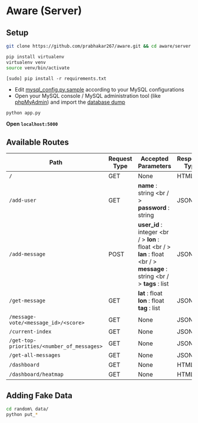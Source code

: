 # Aware (Server)
## Setup
```bash
git clone https://github.com/prabhakar267/aware.git && cd aware/server
```
```bash
pip install virtualenv
virtualenv venv
source venv/bin/activate
```
```
[sudo] pip install -r requirements.txt
```
+ Edit [mysql_config.py.sample](mysql_config.py.sample) according to your MySQL configurations
+ Open your MySQL console / MySQL administration tool (like [phpMyAdmin](https://www.phpmyadmin.net/)) and import the [database dump](database/schema.sql)
```
python app.py
```
**Open ```localhost:5000```**

## Available Routes

| Path | Request Type | Accepted Parameters | Response Type |
|---|---|---|---|
| ```/``` | GET | None | HTML |
|```/add-user``` | GET | **name** : string <br / > **password** : string | JSON |
|```/add-message``` | POST | **user_id** : integer <br / > **lon** : float <br / > **lan** : float <br / > **message** : string <br / > **tags** : list | JSON |
|```/get-message``` | GET | **lat** : float <br /> **lon** : float <br /> **tag** : list | JSON |
|```/message-vote/<message_id>/<score>``` | GET | None | JSON |
|```/current-index``` | GET | None | JSON |
|```/get-top-priorities/<number_of_messages>``` | GET | None | JSON |
|```/get-all-messages``` | GET | None | JSON |
|```/dashboard``` | GET | None | HTML |
|```/dashboard/heatmap``` | GET | None | HTML |

## Adding Fake Data
```bash
cd random\ data/
python put_*
```

